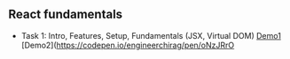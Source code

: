## React fundamentals

- Task 1: Intro, Features, Setup, Fundamentals (JSX, Virtual DOM) [Demo1](https://codepen.io/engineerchirag/pen/oNzJRVV
) [Demo2](https://codepen.io/engineerchirag/pen/oNzJRrO